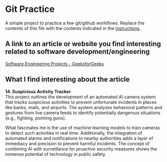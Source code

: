 # Git Practice
A simple project to practice a few git/github workflows.  Replace the contents of this file with the contents indicated in the [instructions](./instructions.md).

## A link to an article or website you find interesting related to software development/engineering
[Software Engineering Projects - GeeksforGeeks](https://www.geeksforgeeks.org/software-engineering-projects/)

## What I find interesting about the article
**14. Suspicious Activity Tracker**  
This project outlines the development of an automated AI camera system that tracks suspicious activities to prevent unfortunate incidents in places like banks, malls, and airports. The system analyzes behavioral patterns and gestures from live camera feeds to identify potentially dangerous situations (e.g., fighting, pointing guns).

What fascinates me is the use of machine learning models to train cameras to detect such activities in real time. Additionally, the integration of automated alarms and notifications to nearby authorities adds a layer of immediacy and precision to prevent harmful incidents. The concept of combining AI with surveillance for proactive security measures shows the immense potential of technology in public safety.





